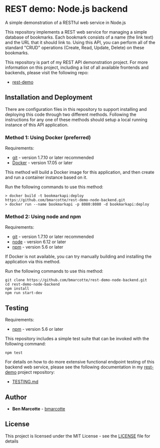 # REST demo: Node.js backend
A simple demonstration of a RESTful web service in Node.js

This repository implements a REST web service for managing a simple database of bookmarks.  Each bookmark consists of
a name (the link text) and the URL that it should link to.  Using this API, you can perform all of the standard "CRUD"
operations (Create, Read, Update, Delete) on these bookmarks.

This repository is part of my REST API demonstration project.  For more information on this project, including a list
of all available frontends and backends, please visit the following repo:
* [rest-demo](https://github.com/bmarcotte/rest-demo/)

## Installation and Deployment

There are configuration files in this repository to support installing and deploying this code through two different
methods.  Following the instructions for any one of these methods should setup a local running instance of this API
application.

### Method 1: Using Docker (preferred)

Requirements:
* [git](https://git-scm.com/book/en/v2/Getting-Started-Installing-Git) - version 1.7.10 or later recommended
* [Docker](https://www.docker.com/get-docker) - version 17.05 or later

This method will build a Docker image for this application, and then create and run a container instance based on it.

Run the following commands to use this method:
```
> docker build -t bookmarkapi:deploy https://github.com/bmarcotte/rest-demo-node-backend.git
> docker run --name bookmarkapi -p 8080:8080 -d bookmarkapi:deploy
```

### Method 2: Using node and npm

Requirements:
* [git](https://git-scm.com/book/en/v2/Getting-Started-Installing-Git) - version 1.7.10 or later recommended
* [node](https://nodejs.org/en/download/) - version 6.12 or later
* [npm](https://www.npmjs.com/get-npm) - version 5.6 or later

If Docker is not available, you can try manually building and installing the application via this method.

Run the following commands to use this method:
```
git clone https://github.com/bmarcotte/rest-demo-node-backend.git
cd rest-demo-node-backend
npm install
npm run start-dev
```
## Testing

Requirements:
* [npm](https://www.npmjs.com/get-npm) - version 5.6 or later

This repository includes a simple test suite that can be invoked with the following command:

```
npm test
```

For details on how to do more extensive functional endpoint testing of this backend web service, please see the
following documentation in my [rest-demo](https://github.com/bmarcotte/rest-demo) project repository:
* [TESTING.md](https://github.com/bmarcotte/rest-demo/blob/master/TESTING.md)

## Author

* **Ben Marcotte** - [bmarcotte](https://github.com/bmarcotte)

## License

This project is licensed under the MIT License - see the [LICENSE](LICENSE) file for details
